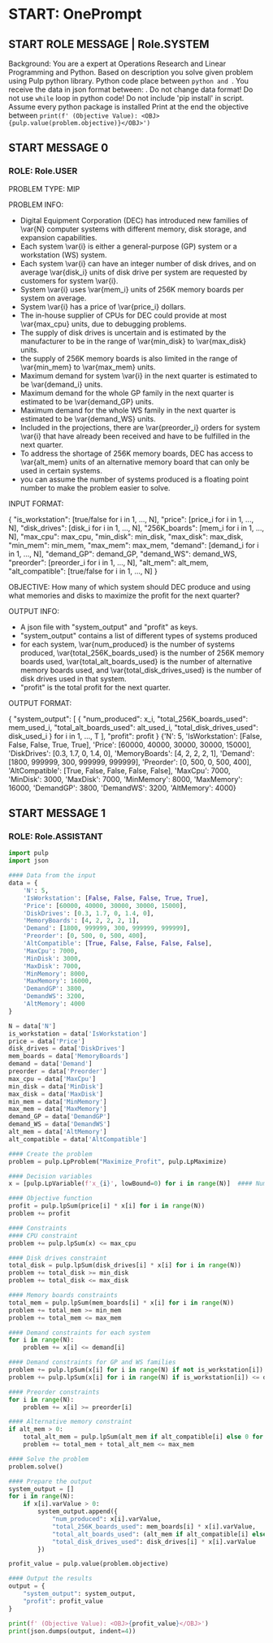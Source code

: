 # START: OnePrompt 
## START ROLE MESSAGE | Role.SYSTEM 
Background: You are a expert at Operations Research and Linear Programming and Python. Based on description you solve given problem using Pulp python library. Python code place between ```python and ```. You receive the data in json format between: <DATA></DATA>. Do not change data format! Do not use `while` loop in python code! Do not include 'pip install' in script. Assume every python package is installed Print at the end the objective between <OBJ></OBJ> `print(f' (Objective Value): <OBJ>{pulp.value(problem.objective)}</OBJ>')`  
## START MESSAGE 0 
### ROLE: Role.USER
<DESCRIPTION>
PROBLEM TYPE: MIP

PROBLEM INFO:

- Digital Equipment Corporation (DEC) has introduced new families of \var{N} computer systems with different memory, disk storage, and expansion capabilities.
- Each system \var{i} is either a general-purpose (GP) system or a workstation (WS) system.
- Each system \var{i} can have an integer number of disk drives, and on average \var{disk_i} units of disk drive per system are requested by customers for system \var{i}.
- System \var{i} uses \var{mem_i} units of 256K memory boards per system on average.
- System \var{i} has a price of \var{price_i} dollars.
- The in-house supplier of CPUs for DEC could provide at most \var{max_cpu} units, due to debugging problems.
- The supply of disk drives is uncertain and is estimated by the manufacturer to be in the range of \var{min_disk} to \var{max_disk} units.
- the supply of 256K memory boards is also limited in the range of \var{min_mem} to \var{max_mem} units.
- Maximum demand for system \var{i} in the next quarter is estimated to be \var{demand_i} units.
- Maximum demand for the whole GP family in the next quarter is estimated to be \var{demand_GP} units.
- Maximum demand for the whole WS family in the next quarter is estimated to be \var{demand_WS} units.
- Included in the projections, there are \var{preorder_i} orders for system \var{i} that have already been received and have to be fulfilled in the next quarter.
- To address the shortage of 256K memory boards, DEC has access to \var{alt_mem} units of an alternative memory board that can only be used in certain systems.
- you can assume the number of systems produced is a floating point number to make the problem easier to solve.

INPUT FORMAT:

{
    "is_workstation": [true/false for i in 1, ..., N],
    "price": [price_i for i in 1, ..., N],
    "disk_drives": [disk_i for i in 1, ..., N],
    "256K_boards": [mem_i for i in 1, ..., N],
    "max_cpu": max_cpu,
    "min_disk": min_disk,
    "max_disk": max_disk,
    "min_mem": min_mem,
    "max_mem": max_mem,
    "demand": [demand_i for i in 1, ..., N],
    "demand_GP": demand_GP,
    "demand_WS": demand_WS,
    "preorder": [preorder_i for i in 1, ..., N],
    "alt_mem": alt_mem,
    "alt_compatible": [true/false for i in 1, ..., N]
}



OBJECTIVE: How many of which system should DEC produce and using what memories and disks to maximize the profit for the next quarter?


OUTPUT INFO:
- A json file with "system_output" and "profit" as keys.
- "system_output" contains a list of different types of systems produced 
- for each system, \var{num_produced} is the number of systems produced, \var{total_256K_boards_used} is the number of 256K memory boards used, \var{total_alt_boards_used} is the number of alternative memory boards used, and \var{total_disk_drives_used} is the number of disk drives used in that system.
- "profit" is the total profit for the next quarter.

OUTPUT FORMAT:

{
    "system_output": [
        {
            "num_produced": x_i,
            "total_256K_boards_used": mem_used_i,
            "total_alt_boards_used": alt_used_i,
            "total_disk_drives_used": disk_used_i
        }
        for i in 1, ..., T
    ],
    "profit": profit
}
</DESCRIPTION>
<DATA>
{'N': 5, 'IsWorkstation': [False, False, False, True, True], 'Price': [60000, 40000, 30000, 30000, 15000], 'DiskDrives': [0.3, 1.7, 0, 1.4, 0], 'MemoryBoards': [4, 2, 2, 2, 1], 'Demand': [1800, 999999, 300, 999999, 999999], 'Preorder': [0, 500, 0, 500, 400], 'AltCompatible': [True, False, False, False, False], 'MaxCpu': 7000, 'MinDisk': 3000, 'MaxDisk': 7000, 'MinMemory': 8000, 'MaxMemory': 16000, 'DemandGP': 3800, 'DemandWS': 3200, 'AltMemory': 4000}</DATA>


## START MESSAGE 1 
### ROLE: Role.ASSISTANT
```python
import pulp
import json

#### Data from the input
data = {
    'N': 5,
    'IsWorkstation': [False, False, False, True, True],
    'Price': [60000, 40000, 30000, 30000, 15000],
    'DiskDrives': [0.3, 1.7, 0, 1.4, 0],
    'MemoryBoards': [4, 2, 2, 2, 1],
    'Demand': [1800, 999999, 300, 999999, 999999],
    'Preorder': [0, 500, 0, 500, 400],
    'AltCompatible': [True, False, False, False, False],
    'MaxCpu': 7000,
    'MinDisk': 3000,
    'MaxDisk': 7000,
    'MinMemory': 8000,
    'MaxMemory': 16000,
    'DemandGP': 3800,
    'DemandWS': 3200,
    'AltMemory': 4000
}

N = data['N']
is_workstation = data['IsWorkstation']
price = data['Price']
disk_drives = data['DiskDrives']
mem_boards = data['MemoryBoards']
demand = data['Demand']
preorder = data['Preorder']
max_cpu = data['MaxCpu']
min_disk = data['MinDisk']
max_disk = data['MaxDisk']
min_mem = data['MinMemory']
max_mem = data['MaxMemory']
demand_GP = data['DemandGP']
demand_WS = data['DemandWS']
alt_mem = data['AltMemory']
alt_compatible = data['AltCompatible']

#### Create the problem
problem = pulp.LpProblem("Maximize_Profit", pulp.LpMaximize)

#### Decision variables
x = [pulp.LpVariable(f'x_{i}', lowBound=0) for i in range(N)]  #### Number of systems produced

#### Objective function
profit = pulp.lpSum(price[i] * x[i] for i in range(N))
problem += profit

#### Constraints
#### CPU constraint
problem += pulp.lpSum(x) <= max_cpu

#### Disk drives constraint
total_disk = pulp.lpSum(disk_drives[i] * x[i] for i in range(N))
problem += total_disk >= min_disk
problem += total_disk <= max_disk

#### Memory boards constraints
total_mem = pulp.lpSum(mem_boards[i] * x[i] for i in range(N))
problem += total_mem >= min_mem
problem += total_mem <= max_mem

#### Demand constraints for each system
for i in range(N):
    problem += x[i] <= demand[i]

#### Demand constraints for GP and WS families
problem += pulp.lpSum(x[i] for i in range(N) if not is_workstation[i]) <= demand_GP
problem += pulp.lpSum(x[i] for i in range(N) if is_workstation[i]) <= demand_WS

#### Preorder constraints
for i in range(N):
    problem += x[i] >= preorder[i]

#### Alternative memory constraint
if alt_mem > 0:
    total_alt_mem = pulp.lpSum(alt_mem if alt_compatible[i] else 0 for i in range(N))
    problem += total_mem + total_alt_mem <= max_mem

#### Solve the problem
problem.solve()

#### Prepare the output
system_output = []
for i in range(N):
    if x[i].varValue > 0:
        system_output.append({
            "num_produced": x[i].varValue,
            "total_256K_boards_used": mem_boards[i] * x[i].varValue,
            "total_alt_boards_used": (alt_mem if alt_compatible[i] else 0) * x[i].varValue,
            "total_disk_drives_used": disk_drives[i] * x[i].varValue
        })

profit_value = pulp.value(problem.objective)

#### Output the results
output = {
    "system_output": system_output,
    "profit": profit_value
}

print(f' (Objective Value): <OBJ>{profit_value}</OBJ>')
print(json.dumps(output, indent=4))
```

